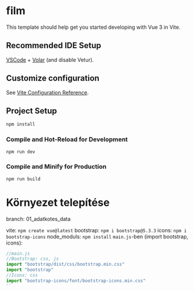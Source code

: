 # film

This template should help get you started developing with Vue 3 in Vite.

## Recommended IDE Setup

[VSCode](https://code.visualstudio.com/) + [Volar](https://marketplace.visualstudio.com/items?itemName=Vue.volar) (and disable Vetur).

## Customize configuration

See [Vite Configuration Reference](https://vite.dev/config/).

## Project Setup

```sh
npm install
```

### Compile and Hot-Reload for Development

```sh
npm run dev
```

### Compile and Minify for Production

```sh
npm run build
```
# Környezet telepítése
branch: 01_adatkotes_data

vite: `npm create vue@latest`
bootstrap: `npm i bootstrap@5.3.3`
icons: `npm i bootstrap-icons`
node_moduls: `npm install`
`main.js`-ben (import bootstrap, icons):
```js
//main.js
//Bootstrap: css, js
import "bootstrap/dist/css/bootstrap.min.css"
import "bootstrap"
//Icons: css
import "bootstrap-icons/font/bootstrap-icons.min.css"
``


